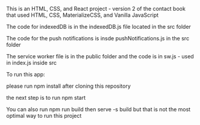 This is an HTML, CSS, and React project - version 2 of the contact book that used HTML, CSS, MaterializeCSS, and Vanilla JavaScript

The code for indexedDB is in the indexedDB.js file located in the src folder

The code for the push notifications is insde pushNotifications.js in the src folder

The service worker file is in the public folder and the code is in sw.js - used in index.js inside src



To run this app:

please run npm install after cloning this repository

the next step is to run npm start

You can also run npm run build then serve -s build but that is not the most optimal way to run this project

